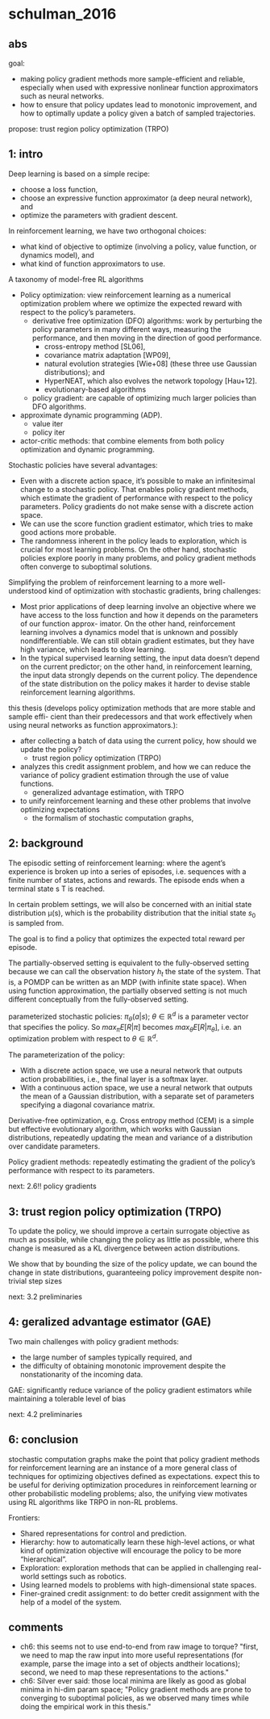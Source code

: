 # schulman_2016

## abs
goal:
* making policy gradient methods more sample-efficient and reliable, especially
when used with expressive nonlinear function approximators such as neural networks.
* how to ensure that policy updates lead to monotonic improvement, and
how to optimally update a policy given a batch of sampled trajectories.

propose: trust region policy optimization (TRPO)

## 1: intro
Deep learning is based on a simple recipe:
* choose a loss function,
* choose an expressive function approximator (a deep neural network), and
* optimize the parameters with gradient descent.

In reinforcement learning, we have two orthogonal choices:
* what kind of objective to optimize (involving a policy, value function, or dynamics model), and
* what kind of function approximators to use.

A taxonomy of model-free RL algorithms
* Policy optimization:
view reinforcement learning as a numerical optimization problem where
we optimize the expected reward with respect to the policy’s parameters.
  * derivative free optimization (DFO) algorithms:
    work by perturbing the policy parameters in many different ways,
    measuring the performance, and then moving in the direction of good performance.
    * cross-entropy method [SL06],
    * covariance matrix adaptation [WP09],
    * natural evolution strategies [Wie+08] (these three use Gaussian distributions); and
    * HyperNEAT, which also evolves the network topology [Hau+12].
    * evolutionary-based algorithms
  * policy gradient:
  are capable of optimizing much larger policies than DFO algorithms.
* approximate dynamic programming (ADP).
  * value iter
  * policy iter
* actor-critic methods:
 that combine elements from both policy optimization and dynamic programming.

Stochastic policies have several advantages:
* Even with a discrete action space, it’s possible to make an infinitesimal change to a
stochastic policy. That enables policy gradient methods, which estimate the gradient
of performance with respect to the policy parameters. Policy gradients do not make
sense with a discrete action space.
* We can use the score function gradient estimator, which tries to make good actions
more probable.
* The randomness inherent in the policy leads to exploration, which is crucial for
most learning problems. On the other hand,
stochastic policies explore poorly in many problems, and policy gradient methods
often converge to suboptimal solutions.

Simplifying the problem of reinforcement learning to a more well-understood kind of optimization with stochastic gradients,
bring challenges:
* Most prior applications of deep learning involve an objective where we have access
to the loss function and how it depends on the parameters of our function approx-
imator. On the other hand, reinforcement learning involves a dynamics model that
is unknown and possibly nondifferentiable. We can still obtain gradient estimates,
but they have high variance, which leads to slow learning.
* In the typical supervised learning setting, the input data doesn’t depend on the
current predictor; on the other hand, in reinforcement learning, the input data
strongly depends on the current policy. The dependence of the state distribution
on the policy makes it harder to devise stable reinforcement learning algorithms.

this thesis
(develops policy optimization methods that are more stable and sample effi-
cient than their predecessors and that work effectively when using neural networks as
function approximators.):
* after collecting a batch of data using the current policy, how should we update the policy?
  * trust region policy optimization (TRPO)
* analyzes this credit assignment problem, and
how we can reduce the variance of policy gradient estimation through the use of value functions.
  * generalized advantage estimation, with TRPO
* to unify reinforcement learning and these other problems that involve optimizing expectations
  * the formalism of stochastic computation graphs,

## 2: background
The episodic setting of reinforcement learning:
where the agent’s experience is broken up into a series of episodes, i.e.
sequences with a finite number of states, actions and rewards.
The episode ends when a terminal state s T is reached.

In certain problem settings, we will also be concerned with an initial state distribution
μ(s), which is the probability distribution that the initial state $s_0$ is sampled from.

The goal is to find a policy that optimizes the expected total reward per episode.

The partially-observed setting is equivalent to the fully-observed setting because
we can call the observation history $h_t$ the state of the system.
That is, a POMDP can be written as an MDP (with infinite state space).
When using function approximation, the partially observed setting is
not much different conceptually from the fully-observed setting.

parameterized stochastic policies: $\pi_{\theta}(a|s)$;
$\theta \in \mathbb{R}^d$ is a parameter vector that specifies the policy.
So $max_{\pi} E[R | \pi]$ becomes $max_{\theta} E[R | \pi_{\theta}]$, i.e.
an optimization problem with respect to $\theta \in \mathbb{R}^d$.

The parameterization of the policy:
* With a discrete action space, we use a neural network that outputs
  action probabilities, i.e., the final layer is a softmax layer.
* With a continuous action space, we use a neural network that outputs
the mean of a Gaussian distribution, with a separate set of parameters
specifying a diagonal covariance matrix.

Derivative-free optimization, e.g.
Cross entropy method (CEM) is a simple but effective evolutionary algorithm,
which works with Gaussian distributions, repeatedly updating the mean and
variance of a distribution over candidate parameters.

Policy gradient methods:
repeatedly estimating the gradient of the policy’s performance with respect to its parameters.

next: 2.6!!
policy gradients

## 3: trust region policy optimization (TRPO)
To update the policy, we should improve a certain surrogate
objective as much as possible, while changing the policy as little as possible, where this
change is measured as a KL divergence between action distributions.

We show that by
bounding the size of the policy update, we can bound the change in state distributions,
guaranteeing policy improvement despite non-trivial step sizes

next: 3.2 preliminaries

## 4: geralized advantage estimator (GAE)
Two main challenges with policy gradient methods:
* the large number of samples typically required, and
* the difficulty of obtaining monotonic improvement despite the nonstationarity of the incoming data.

GAE:
significantly
reduce variance of the policy gradient estimators while maintaining a tolerable level of bias

next: 4.2 preliminaries

## 6: conclusion
stochastic computation graphs make the point that policy
gradient methods for reinforcement learning are an instance of a more general class of
techniques for optimizing objectives defined as expectations.
expect this to be useful
for deriving optimization procedures in reinforcement learning or other probabilistic
modeling problems; also, the unifying view motivates using RL algorithms like TRPO in
non-RL problems.

Frontiers:
* Shared representations for control and prediction.
* Hierarchy: how to automatically learn these high-level actions, or
what kind of optimization objective will encourage the policy to be more “hierarchical”.
* Exploration: exploration methods that can be applied in challenging real-world settings such as robotics.
* Using learned models to problems with high-dimensional state spaces.
* Finer-grained credit assignment:
to do better credit assignment with the help of a model of the system.

## comments
* ch6: this seems not to use end-to-end from raw image to torque?
"first, we need to map the raw input into more useful representations
(for example, parse the image into a set of objects andtheir locations);
second, we need to map these representations to the actions."
* ch6: Silver ever said: those local minima are likely as good as global minima in hi-dim param space;
"Policy gradient methods are prone to converging to suboptimal policies, as we observed
many times while doing the empirical work in this thesis."
